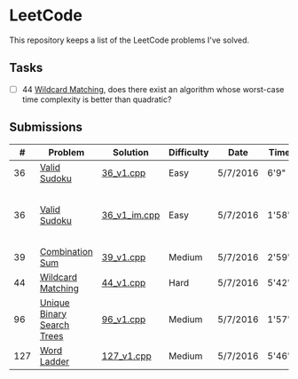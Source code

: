 # LeetCode
This repository keeps a list of the LeetCode problems I've solved.

## Tasks
- [ ] 44 [Wildcard Matching](https://leetcode.com/problems/wildcard-matching/), does there exist an algorithm whose worst-case time complexity is better than quadratic?

## Submissions
|#|Problem|Solution|Difficulty|Date|Time|#Submission|Comment|
|---|---|---|---|---|---|---|---|
|36|[Valid Sudoku](https://leetcode.com/problems/valid-sudoku/)|[36_v1.cpp](36_v1.cpp)|Easy|5/7/2016|6'9"|2||
|36|[Valid Sudoku](https://leetcode.com/problems/valid-sudoku/)|[36_v1_im.cpp](36_v1_im.cpp)|Easy|5/7/2016|1'58"|1|Improved code based on the [discussion](https://leetcode.com/discuss/23901/my-short-solution-by-c-o-n2)|
|39|[Combination Sum](https://leetcode.com/problems/combination-sum/)|[39_v1.cpp](39_v1.cpp)|Medium|5/7/2016|2'59"|1||
|44|[Wildcard Matching](https://leetcode.com/problems/wildcard-matching/)|[44_v1.cpp](44_v1.cpp)|Hard|5/7/2016|5'42"|2|O(mn) DP solution|
|96|[Unique Binary Search Trees](https://leetcode.com/problems/unique-binary-search-trees/)|[96_v1.cpp](96_v1.cpp)|Medium|5/7/2016|1'57"|1||
|127|[Word Ladder](https://leetcode.com/problems/word-ladder/)|[127_v1.cpp](127_v1.cpp)|Medium|5/7/2016|5'46"|5||